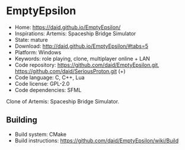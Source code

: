 # EmptyEpsilon

- Home: https://daid.github.io/EmptyEpsilon/
- Inspirations: Artemis: Spaceship Bridge Simulator
- State: mature
- Download: http://daid.github.io/EmptyEpsilon/#tabs=5
- Platform: Windows
- Keywords: role playing, clone, multiplayer online + LAN
- Code repository: https://github.com/daid/EmptyEpsilon.git, https://github.com/daid/SeriousProton.git (+)
- Code language: C, C++, Lua
- Code license: GPL-2.0
- Code dependencies: SFML

Clone of Artemis: Spaceship Bridge Simulator.

## Building

- Build system: CMake
- Build instructions: https://github.com/daid/EmptyEpsilon/wiki/Build
